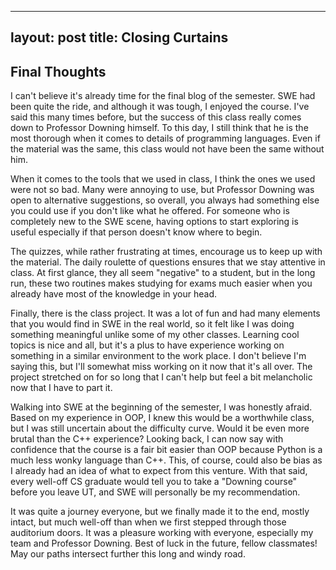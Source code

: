 ---
layout: post
title: Closing Curtains
--

## Final Thoughts

I can't believe it's already time for the final blog of the semester. SWE had been quite the ride, and although it was tough, I enjoyed the course. I've said this many times before, but the success of this class really comes down to Professor Downing himself. To this day, I still think that he is the most thorough when it comes to details of programming languages. Even if the material was the same, this class would not have been the same without him.

When it comes to the tools that we used in class, I think the ones we used were not so bad. Many were annoying to use, but Professor Downing was open to alternative suggestions, so overall, you always had something else you could use if you don't like what he offered. For someone who is completely new to the SWE scene, having options to start exploring is useful especially if that person doesn't know where to begin.

The quizzes, while rather frustrating at times, encourage us to keep up with the material. The daily roulette of questions ensures that we stay attentive in class. At first glance, they all seem "negative" to a student, but in the long run, these two routines makes studying for exams much easier when you already have most of the knowledge in your head.

Finally, there is the class project. It was a lot of fun and had many elements that you would find in SWE in the real world, so it felt like I was doing something meaningful unlike some of my other classes. Learning cool topics is nice and all, but it's a plus to have experience working on something in a similar environment to the work place. I don't believe I'm saying this, but I'll somewhat miss working on it now that it's all over. The project stretched on for so long that I can't help but feel a bit melancholic now that I have to part it.

Walking into SWE at the beginning of the semester, I was honestly afraid. Based on my experience in OOP, I knew this would be a worthwhile class, but I was still uncertain about the difficulty curve. Would it be even more brutal than the C++ experience? Looking back, I can now say with confidence that the course is a fair bit easier than OOP because Python is a much less wonky language than C++. This, of course, could also be bias as I already had an idea of what to expect from this venture. With that said, every well-off CS graduate would tell you to take a "Downing course" before you leave UT, and SWE will personally be my recommendation.

It was quite a journey everyone, but we finally made it to the end, mostly intact, but much well-off than when we first stepped through those auditorium doors. It was a pleasure working with everyone, especially my team and Professor Downing. Best of luck in the future, fellow classmates! May our paths intersect further this long and windy road.
